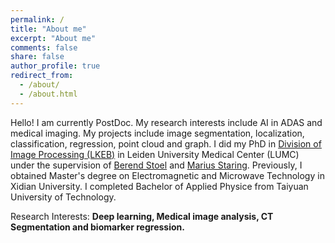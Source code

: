 ```yaml
---
permalink: /
title: "About me"
excerpt: "About me"
comments: false
share: false
author_profile: true
redirect_from: 
  - /about/
  - /about.html
---
```


Hello! I am currently PostDoc. My research interests include AI in ADAS and medical imaging. My projects include image segmentation, localization, classification, regression, point cloud and graph. I did my PhD in [Division of Image Processing (LKEB)](https://lkeb.lumc.nl/) in Leiden University Medical Center (LUMC) under the supervision of [Berend Stoel](https://scholar.google.nl/citations?user=2TIPd5UAAAAJ&hl=en) and [Marius Staring](https://scholar.google.nl/citations?user=pKFkfq4AAAAJ&hl=en). Previously, I obtained Master's degree on Electromagnetic and Microwave Technology in Xidian University. I completed Bachelor of Applied Physice from Taiyuan University of Technology.

Research Interests: **Deep learning, Medical image analysis, CT Segmentation and biomarker regression.**
<!-- 
![Nice](http://drive.google.com/uc?export=view&id=12-koxCUamDljqMZJLyqgHa110pFR4ogX) -->






